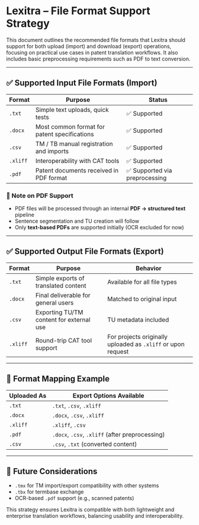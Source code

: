 # Lexitra – File Format Support Strategy

This document outlines the recommended file formats that Lexitra should support for both upload (import) and download (export) operations, focusing on practical use cases in patent translation workflows. It also includes basic preprocessing requirements such as PDF to text conversion.

---

## ✅ Supported Input File Formats (Import)

| Format   | Purpose                                      | Status       |
|----------|----------------------------------------------|--------------|
| `.txt`   | Simple text uploads, quick tests             | ✅ Supported |
| `.docx`  | Most common format for patent specifications | ✅ Supported |
| `.csv`   | TM / TB manual registration and imports      | ✅ Supported |
| `.xliff` | Interoperability with CAT tools              | ✅ Supported |
| `.pdf`   | Patent documents received in PDF format      | ✅ Supported via preprocessing |

### 📌 Note on PDF Support
- PDF files will be processed through an internal **PDF → structured text** pipeline
- Sentence segmentation and TU creation will follow
- Only **text-based PDFs** are supported initially (OCR excluded for now)

---

## ✅ Supported Output File Formats (Export)

| Format   | Purpose                                        | Behavior                          |
|----------|------------------------------------------------|-----------------------------------|
| `.txt`   | Simple exports of translated content            | Available for all file types      |
| `.docx`  | Final deliverable for general users             | Matched to original input         |
| `.csv`   | Exporting TU/TM content for external use       | TU metadata included              |
| `.xliff` | Round-trip CAT tool support                    | For projects originally uploaded as `.xliff` or upon request |

---

## 🧩 Format Mapping Example

| Uploaded As | Export Options Available             |
|-------------|--------------------------------------|
| `.txt`      | `.txt`, `.csv`, `.xliff`             |
| `.docx`     | `.docx`, `.csv`, `.xliff`            |
| `.xliff`    | `.xliff`, `.csv`                     |
| `.pdf`      | `.docx`, `.csv`, `.xliff` (after preprocessing) |
| `.csv`      | `.csv`, `.txt` (converted content)   |

---

## 🔄 Future Considerations
- `.tmx` for TM import/export compatibility with other systems
- `.tbx` for termbase exchange
- OCR-based `.pdf` support (e.g., scanned patents)

This strategy ensures Lexitra is compatible with both lightweight and enterprise translation workflows, balancing usability and interoperability.